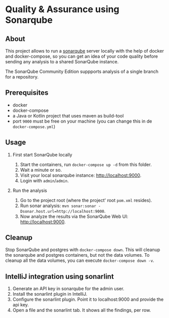 # Quality & Assurance using Sonarqube

## About

This project allows to run a [sonarqube](https://www.sonarqube.org/) server locally with the help of docker and docker-compose, so you can get an idea of your code quality before sending any analysis to a shared SonarQube instance.

The SonarQube Community Edition suppports analysis of a single branch for a repository.

## Prerequisites

- docker
- docker-compose
- a Java or Kotlin project that uses maven as build-tool
- port `9000` must be free on your machine (you can change this in de `docker-compose.yml`)

## Usage

1. First start SonarQube locally

    1. Start the containers, run `docker-compose up -d` from this folder.
    1. Wait a minute or so.
    1. Visit your local sonarqube instance: [http://localhost:9000](http://localhost:9000).
    1. Login with `admin`/`admin`.

1. Run the analysis

    1. Go to the project root (where the project' root `pom.xml` resides).
    1. Run sonar analysis: `mvn sonar:sonar -Dsonar.host.url=http://localhost:9000`.
    1. Now analyze the results via the SonarQube Web UI: [http://localhost:9000](http://localhost:9000).

## Cleanup

Stop SonarQube and postgres with `docker-compose down`. This will cleanup the sonarqube and postgres containers, but not the data volumes. To cleanup all the data volumes, you can execute `docker-compose down -v`.

## IntelliJ integration using sonarlint

1. Generate an API key in sonarqube for the admin user.
1. Install the sonarlint plugin in IntelliJ.
1. Configure the sonarlint plugin. Point it to localhost:9000 and provide the api key.
1. Open a file and the sonarlint tab. It shows all the findings, per row.
